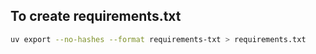 
## To create requirements.txt
```bash
uv export --no-hashes --format requirements-txt > requirements.txt
```